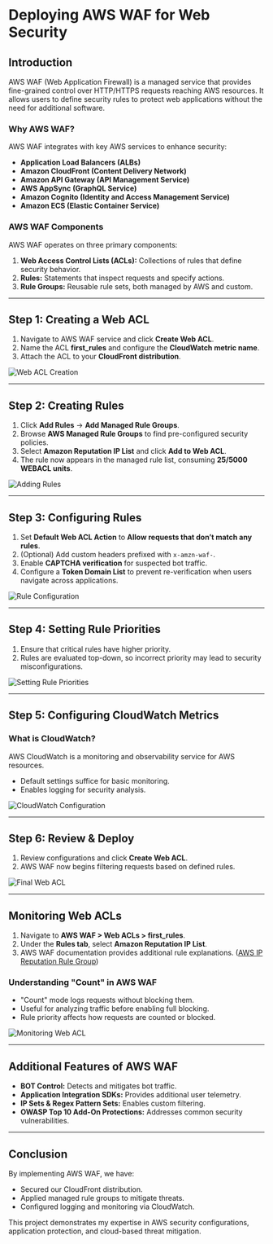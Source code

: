 # Deploying AWS WAF for Web Security

## Introduction

AWS WAF (Web Application Firewall) is a managed service that provides fine-grained control over HTTP/HTTPS requests reaching AWS resources. It allows users to define security rules to protect web applications without the need for additional software.

### **Why AWS WAF?**
AWS WAF integrates with key AWS services to enhance security:
- **Application Load Balancers (ALBs)**
- **Amazon CloudFront (Content Delivery Network)**
- **Amazon API Gateway (API Management Service)**
- **AWS AppSync (GraphQL Service)**
- **Amazon Cognito (Identity and Access Management Service)**
- **Amazon ECS (Elastic Container Service)**

### **AWS WAF Components**
AWS WAF operates on three primary components:
1. **Web Access Control Lists (ACLs):** Collections of rules that define security behavior.
2. **Rules:** Statements that inspect requests and specify actions.
3. **Rule Groups:** Reusable rule sets, both managed by AWS and custom.

---

## **Step 1: Creating a Web ACL**

1. Navigate to AWS WAF service and click **Create Web ACL**.
2. Name the ACL **first_rules** and configure the **CloudWatch metric name**.
3. Attach the ACL to your **CloudFront distribution**.

![Web ACL Creation](images/screenshot1.png)

---

## **Step 2: Creating Rules**

1. Click **Add Rules** → **Add Managed Rule Groups**.
2. Browse **AWS Managed Rule Groups** to find pre-configured security policies.
3. Select **Amazon Reputation IP List** and click **Add to Web ACL**.
4. The rule now appears in the managed rule list, consuming **25/5000 WEBACL units**.

![Adding Rules](images/screenshot2.png)

---

## **Step 3: Configuring Rules**

1. Set **Default Web ACL Action** to **Allow requests that don’t match any rules**.
2. (Optional) Add custom headers prefixed with `x-amzn-waf-`.
3. Enable **CAPTCHA verification** for suspected bot traffic.
4. Configure a **Token Domain List** to prevent re-verification when users navigate across applications.

![Rule Configuration](images/screenshot3.png)

---

## **Step 4: Setting Rule Priorities**

1. Ensure that critical rules have higher priority.
2. Rules are evaluated top-down, so incorrect priority may lead to security misconfigurations.

![Setting Rule Priorities](images/screenshot4.png)

---

## **Step 5: Configuring CloudWatch Metrics**

### **What is CloudWatch?**
AWS CloudWatch is a monitoring and observability service for AWS resources.
- Default settings suffice for basic monitoring.
- Enables logging for security analysis.

![CloudWatch Configuration](images/screenshot5.png)

---

## **Step 6: Review & Deploy**

1. Review configurations and click **Create Web ACL**.
2. AWS WAF now begins filtering requests based on defined rules.

![Final Web ACL](images/screenshot6.png)

---

## **Monitoring Web ACLs**

1. Navigate to **AWS WAF > Web ACLs > first_rules**.
2. Under the **Rules tab**, select **Amazon Reputation IP List**.
3. AWS WAF documentation provides additional rule explanations. ([AWS IP Reputation Rule Group](https://docs.aws.amazon.com/waf/latest/developerguide/aws-managed-rule-groups-ip-rep.html))

### **Understanding "Count" in AWS WAF**
- "Count" mode logs requests without blocking them.
- Useful for analyzing traffic before enabling full blocking.
- Rule priority affects how requests are counted or blocked.

![Monitoring Web ACL](images/screenshot7.png)

---

## **Additional Features of AWS WAF**
- **BOT Control:** Detects and mitigates bot traffic.
- **Application Integration SDKs:** Provides additional user telemetry.
- **IP Sets & Regex Pattern Sets:** Enables custom filtering.
- **OWASP Top 10 Add-On Protections:** Addresses common security vulnerabilities.

---

## **Conclusion**
By implementing AWS WAF, we have:
- Secured our CloudFront distribution.
- Applied managed rule groups to mitigate threats.
- Configured logging and monitoring via CloudWatch.

This project demonstrates my expertise in AWS security configurations, application protection, and cloud-based threat mitigation.

